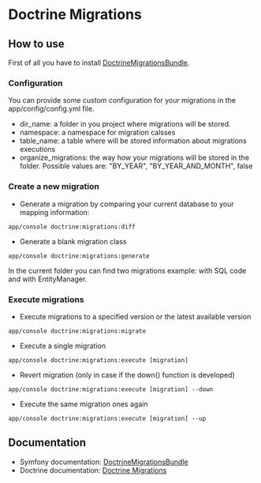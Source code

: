 # Doctrine Migrations

## How to use 
First of all you have to install [DoctrineMigrationsBundle](https://symfony.com/doc/master/bundles/DoctrineMigrationsBundle/index.html).

### Configuration
You can provide some custom configuration for your migrations in the app/config/config.yml file.

* dir_name: a folder in you project where migrations will be stored. 
* namespace: a namespace for migration calsses
* table_name: a table where will be stored information about migrations executions
* organize_migrations: the way how your migrations will be stored in the folder. Possible values are: "BY_YEAR", "BY_YEAR_AND_MONTH", false

### Create a new migration
* Generate a migration by comparing your current database to your mapping information:
```
app/console doctrine:migrations:diff
```
* Generate a blank migration class
```
app/console doctrine:migrations:generate
```
In the current folder you can find two migrations example: with SQL code and with EntityManager.

### Execute migrations
* Execute migrations to a specified version or the latest available version
```
app/console doctrine:migrations:migrate
```
* Execute a single migration
```
app/console doctrine:migrations:execute [migration]
```
* Revert migration (only in case if the down() function is developed)
```
app/console doctrine:migrations:execute [migration] --down
```
* Execute the same migration ones again
```
app/console doctrine:migrations:execute [migration] --up
```

## Documentation
* Symfony documentation: [DoctrineMigrationsBundle](https://symfony.com/doc/master/bundles/DoctrineMigrationsBundle/index.html)
* Doctrine documentation: [Doctrine Migrations](http://docs.doctrine-project.org/projects/doctrine-migrations/en/latest/reference/introduction.html)